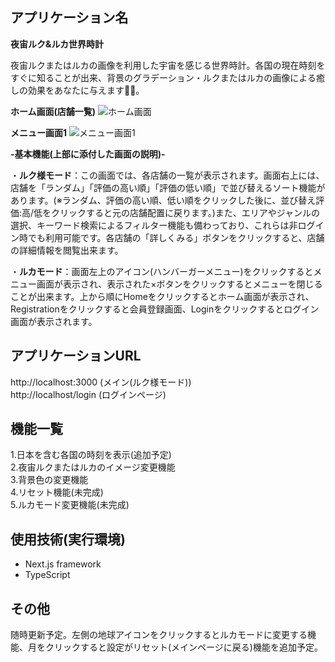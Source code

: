 ## アプリケーション名
<strong>夜宙ルク&ルカ世界時計</strong><br>

夜宙ルクまたはルカの画像を利用した宇宙を感じる世界時計。各国の現在時刻をすぐに知ることが出来、背景のグラデーション・ルクまたはルカの画像による癒しの効果をあなたに与えます🚀🌟。

<strong>ホーム画面(店舗一覧)</strong>
![ホーム画面](https://github.com/user-attachments/assets/195f0031-f75c-4d82-b3e7-0d97d828a67d)

<strong>メニュー画面1</strong>
![メニュー画面1](https://github.com/user-attachments/assets/3bdbcdef-d6d6-439e-89ac-015351422ca1)

<strong>-基本機能(上部に添付した画面の説明)-</strong>

・<strong>ルク様モード</strong>：この画面では、各店舗の一覧が表示されます。画面右上には、店舗を「ランダム」「評価の高い順」「評価の低い順」で並び替えるソート機能があります。(※ランダム、評価の高い順、低い順をクリックした後に、並び替え評価:高/低をクリックすると元の店舗配置に戻ります。)また、エリアやジャンルの選択、キーワード検索によるフィルター機能も備わっており、これらは非ログイン時でも利用可能です。各店舗の「詳しくみる」ボタンをクリックすると、店舗の詳細情報を閲覧出来ます。<br>

・<strong>ルカモード</strong>：画面左上のアイコン(ハンバーガーメニュー)をクリックするとメニュー画面が表示され、表示された×ボタンをクリックするとメニューを閉じることが出来ます。上から順にHomeをクリックするとホーム画面が表示され、Registrationをクリックすると会員登録画面、Loginをクリックするとログイン画面が表示されます。<br>

## アプリケーションURL
http://localhost:3000 (メイン(ルク様モード))<br>
http://localhost/login (ログインページ)<br>

## 機能一覧
1.日本を含む各国の時刻を表示(追加予定)<br>
2.夜宙ルクまたはルカのイメージ変更機能<br>
3.背景色の変更機能<br>
4.リセット機能(未完成)<br>
5.ルカモード変更機能(未完成)<br>


## 使用技術(実行環境)
- Next.js framework<br>
- TypeScript<br>

## その他
随時更新予定。左側の地球アイコンをクリックするとルカモードに変更する機能、月をクリックすると設定がリセット(メインページに戻る)機能を追加予定。